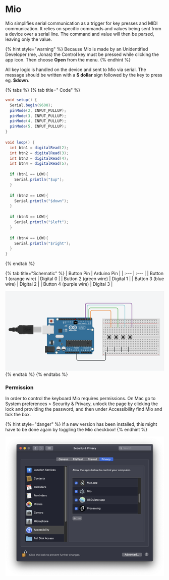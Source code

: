 # Mio

Mio simplifies serial communication as a trigger for key presses and MIDI communication. It relies on specific commands and values being sent from a device over a serial line. The command and value will then be parsed, leaving only the value.

{% hint style="warning" %}
Because Mio is made by an Unidentified Developer \(me, Jonas\) the Control key must be pressed while clicking the app icon. Then choose **Open** from the menu.
{% endhint %}

All key logic is handled on  the device and sent to Mio via serial. The message should be written with a **$ dollar** sign followed by the key to press eg. **$down**.

{% tabs %}
{% tab title=" Code" %}
```csharp
void setup() {
  Serial.begin(9600);
  pinMode(2, INPUT_PULLUP);
  pinMode(3, INPUT_PULLUP);
  pinMode(4, INPUT_PULLUP);
  pinMode(5, INPUT_PULLUP);
}

void loop() { 
  int btn1 = digitalRead(2);
  int btn2 = digitalRead(3);
  int btn3 = digitalRead(4);
  int btn4 = digitalRead(5);
  
  if (btn1 == LOW){
    Serial.println("$up");
  }
  
  if (btn2 == LOW){
    Serial.println("$down");
  }
  
  if (btn3 == LOW){
    Serial.println("$left");
  }
  
  if (btn4 == LOW){
    Serial.println("$right");
  }
}
```
{% endtab %}

{% tab title="Schematic" %}
| Button Pin  | Arduino Pin |
| :--- | :--- |
| Button 1 \(orange wire\) | Digital 0 |
| Button 2 \(green wire\) | Digital 1 |
| Button 3 \(blue wire\) | Digital 2 |
| Button 4 \(purple wire\) | Digital 3 |

![](../.gitbook/assets/image%20%287%29.png)
{% endtab %}
{% endtabs %}

### Permission

In order to control the keyboard Mio requires permissions. On Mac go to System preferences &gt; Security & Privacy, unlock the page by clicking the lock and providing the password, and then under Accessibility find Mio and tick the box. 

{% hint style="danger" %}
If a new version has been installed, this might have to be done again by toggling the Mio checkbox!
{% endhint %}

![](../.gitbook/assets/permissions.png)

## 

